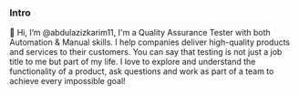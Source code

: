 
### Intro

👋 Hi, I’m @abdulazizkarim11, I'm a Quality Assurance Tester with both Automation & Manual skills.
I help companies deliver high-quality products and services to their customers. 
You can say that testing is not just a job title to me but part of my life. I love to explore and understand the functionality of a product, ask questions and work as part of a team to achieve every impossible goal!
<!---
abdulazizkarim11/abdulazizkarim11 is a ✨ special ✨ repository because its `README.md` (this file) appears on your GitHub profile.
You can click the Preview link to take a look at your changes.
--->
